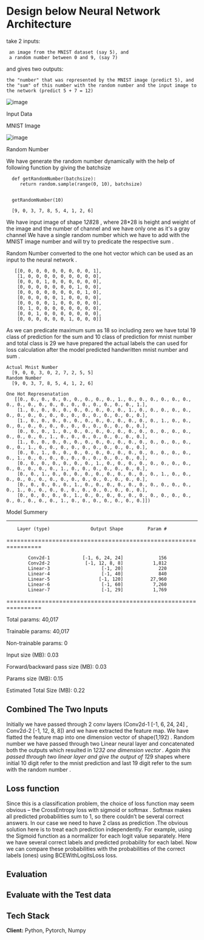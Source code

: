
# Design below Neural Network Architecture

   take 2 inputs:
 
     an image from the MNIST dataset (say 5), and
     a random number between 0 and 9, (say 7)
   
   and gives two outputs:
 
    the "number" that was represented by the MNIST image (predict 5), and
    the "sum" of this number with the random number and the input image to the network (predict 5 + 7 = 12)

![image](https://user-images.githubusercontent.com/70502759/136892002-fa6fad37-bab3-4f82-8a48-ef43557526b8.png)


 Input Data

   MNIST Image
   


  ![image](https://user-images.githubusercontent.com/70502759/136895005-4cb01984-b509-43cc-935b-7722036b413b.png)
  
  
  Random Number
  
  We have generate the random number dynamically with the help of following function by giving the batchsize 
     
      def getRandomNumber(batchsize):
         return random.sample(range(0, 10), batchsize)
      
         
      getRandomNumber(10)   
   
      [9, 0, 3, 7, 8, 5, 4, 1, 2, 6]
      
     

    
      
We have input image of shape 1*28*28 , where 28*28 is height and weight of the image and the number of channel and we have only one as it's a gray channel 
We have a single random number which we have to add with the MNIST image number and will try to predicate the respective sum . 


Random Number converted to the one hot vector which can be used as an input to the neural network .

       [[0, 0, 0, 0, 0, 0, 0, 0, 0, 1],
        [1, 0, 0, 0, 0, 0, 0, 0, 0, 0],
        [0, 0, 0, 1, 0, 0, 0, 0, 0, 0],
        [0, 0, 0, 0, 0, 0, 0, 1, 0, 0],
        [0, 0, 0, 0, 0, 0, 0, 0, 1, 0],
        [0, 0, 0, 0, 0, 1, 0, 0, 0, 0],
        [0, 0, 0, 0, 1, 0, 0, 0, 0, 0],
        [0, 1, 0, 0, 0, 0, 0, 0, 0, 0],
        [0, 0, 1, 0, 0, 0, 0, 0, 0, 0],
        [0, 0, 0, 0, 0, 0, 1, 0, 0, 0]]

 


As we can predicate maximum sum as 18 so including zero we have total 19 class of prediction for the sum and 10 class of prediction  for mnist number and total class is 29
we have prepared the actual labels the can used for loss calculation after the model predicted handwritten mnist number and sum .

      
    Actual Mnist Number 
      [9, 0, 0, 3, 0, 2, 7, 2, 5, 5]       
    Random Number
      [9, 0, 3, 7, 8, 5, 4, 1, 2, 6]

    One Hot Represenatation 
       [[0., 0., 0., 0., 0., 0., 0., 0., 0., 1., 0., 0., 0., 0., 0., 0., 0., 0., 0., 0., 0., 0., 0., 0., 0., 0., 0., 0., 1.],
        [1., 0., 0., 0., 0., 0., 0., 0., 0., 0., 1., 0., 0., 0., 0., 0., 0., 0., 0., 0., 0., 0., 0., 0., 0., 0., 0., 0., 0.],
        [1., 0., 0., 0., 0., 0., 0., 0., 0., 0., 0., 0., 0., 1., 0., 0., 0., 0., 0., 0., 0., 0., 0., 0., 0., 0., 0., 0., 0.],
        [0., 0., 0., 1., 0., 0., 0., 0., 0., 0., 0., 0., 0., 0., 0., 0., 0., 0., 0., 0., 1., 0., 0., 0., 0., 0., 0., 0., 0.],
        [1., 0., 0., 0., 0., 0., 0., 0., 0., 0., 0., 0., 0., 0., 0., 0., 0., 0., 1., 0., 0., 0., 0., 0., 0., 0., 0., 0., 0.],
        [0., 0., 1., 0., 0., 0., 0., 0., 0., 0., 0., 0., 0., 0., 0., 0., 0., 1., 0., 0., 0., 0., 0., 0., 0., 0., 0., 0., 0.],
        [0., 0., 0., 0., 0., 0., 0., 1., 0., 0., 0., 0., 0., 0., 0., 0., 0., 0., 0., 0., 0., 1., 0., 0., 0., 0., 0., 0., 0.],
        [0., 0., 1., 0., 0., 0., 0., 0., 0., 0., 0., 0., 0., 1., 0., 0., 0., 0., 0., 0., 0., 0., 0., 0., 0., 0., 0., 0., 0.],
        [0., 0., 0., 0., 0., 1., 0., 0., 0., 0., 0., 0., 0., 0., 0., 0., 0., 1., 0., 0., 0., 0., 0., 0., 0., 0., 0., 0., 0.],
        [0., 0., 0., 0., 0., 1., 0., 0., 0., 0., 0., 0., 0., 0., 0., 0., 0., 0., 0., 0., 0., 1., 0., 0., 0., 0., 0., 0., 0.]])

Model Summery
   
----------------------------------------------------------------
        Layer (type)               Output Shape         Param #
================================================================
          
            Conv2d-1            [-1, 6, 24, 24]             156         
            Conv2d-2             [-1, 12, 8, 8]           1,812
            Linear-3                   [-1, 20]             220
            Linear-4                   [-1, 40]             840
            Linear-5                  [-1, 120]          27,960
            Linear-6                   [-1, 60]           7,260
            Linear-7                   [-1, 29]           1,769
================================================================

 Total params: 40,017

 Trainable params: 40,017

 Non-trainable params: 0


  Input size (MB): 0.03

  Forward/backward pass size (MB): 0.03

  Params size (MB): 0.15

  Estimated Total Size (MB): 0.22


Combined The Two Inputs
-----------------------
Initially we have passed through 2 conv layers  (Conv2d-1  [-1, 6, 24, 24] , Conv2d-2  [-1, 12, 8, 8]) and we have extracted the feature map. We have flatted the feature map into one dimension vector of shape(1,192) . 
Random number we have passed through two Linear neural layer and concatenated both the outputs which resulted in 1*232 one dimension vector . Again this passed through two linear layer and give the output of 1*29 shapes where initial 10 digit refer to the mnist prediction and last 19 digit refer to the sum with the random number .  



Loss function
-------------

Since this is a classification problem, the choice of loss function may seem obvious – the CrossEntropy loss with sigmoid or softmax . 
Softmax makes all predicted probabilities sum to 1, so there couldn’t be several correct answers. In our case we need to have 2 class as prediction .The obvious solution here is to treat each prediction independently. 
For example, using the Sigmoid function as a normalizer for each logit value separately. Here we have several correct labels and predicted probability for each label. 
Now we can compare these probabilities with the probabilities of the correct labels (ones) using BCEWithLogitsLoss loss.

Evaluation
----------



Evaluate with the Test data
---------------------------




## Tech Stack

**Client:** Python, Pytorch, Numpy


  
